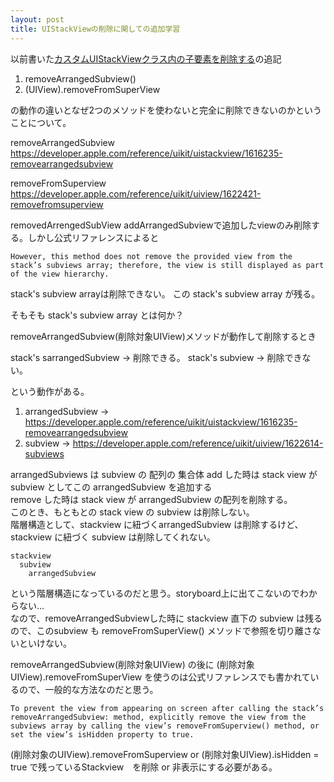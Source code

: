 ```yaml
---
layout: post
title: UIStackViewの削除に関しての追加学習
---
```


以前書いた[カスタムUIStackViewクラス内の子要素を削除する](https://ememhr.github.io/RemoveUIStackView/)の追記

1. removeArrangedSubview()
2. (UIView).removeFromSuperView

の動作の違いとなぜ2つのメソッドを使わないと完全に削除できないのかということについて。

removeArrangedSubview  
<a href="https://developer.apple.com/reference/uikit/uistackview/1616235-removearrangedsubview" target="_blank">https://developer.apple.com/reference/uikit/uistackview/1616235-removearrangedsubview</a>

removeFromSuperview  
<a href="https://developer.apple.com/reference/uikit/uiview/1622421-removefromsuperview" target="_black">https://developer.apple.com/reference/uikit/uiview/1622421-removefromsuperview</a>


removedArrengedSubView addArrangedSubviewで追加したviewのみ削除する。しかし公式リファレンスによると

```
However, this method does not remove the provided view from the stack’s subviews array; therefore, the view is still displayed as part of the view hierarchy.
```

stack's subview arrayは削除できない。
この stack's subview array が残る。

そもそも stack's subview array とは何か？

removeArrangedSubview(削除対象UIView)メソッドが動作して削除するとき  

stack's sarrangedSubview → 削除できる。
stack's subview → 削除できない。

という動作がある。

1. arrangedSubview → <a href="https://developer.apple.com/reference/uikit/uistackview/1616235-removearrangedsubview" target="_blank">https://developer.apple.com/reference/uikit/uistackview/1616235-removearrangedsubview</a>
2. subview → <a href="https://developer.apple.com/reference/uikit/uiview/1622614-subviews" target="_blank">https://developer.apple.com/reference/uikit/uiview/1622614-subviews</a>

arrangedSubviews は subview の 配列の 集合体
add した時は stack view が subview としてこの arrangedSubview を追加する  
remove した時は stack view が arrangedSubview の配列を削除する。  
このとき、もともとの stack view の subview は削除しない。  
階層構造として、stackview に紐づくarrangedSubview は削除するけど、stackview に紐づく subview は削除してくれない。  

```
stackview
  subview
    arrangedSubview
```

という階層構造になっているのだと思う。storyboard上に出てこないのでわからない...  
なので、removeArrangedSubviewした時に stackview 直下の subview は残るので、このsubview も removeFromSuperView() メソッドで参照を切り離さないといけない。

removeArrangedSubview(削除対象UIView) の後に (削除対象UIView).removeFromSuperView を使うのは公式リファレンスでも書かれているので、一般的な方法なのだと思う。

```
To prevent the view from appearing on screen after calling the stack’s removeArrangedSubview: method, explicitly remove the view from the subviews array by calling the view’s removeFromSuperview() method, or set the view’s isHidden property to true.
```

(削除対象のUIView).removeFromSuperview or (削除対象UIView).isHidden = true で残っているStackview　を削除 or 非表示にする必要がある。

